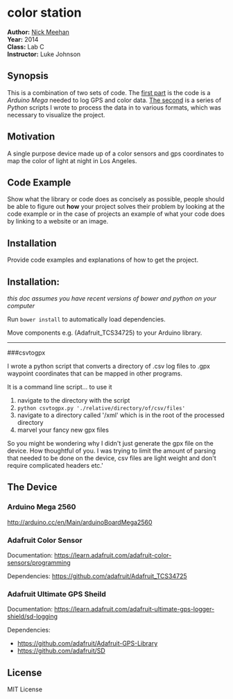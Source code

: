 color station
=============

**Author:** [Nick Meehan](https://github.com/unsalted)  
**Year:** 2014  
**Class:** Lab C  
**Instructor:** Luke Johnson  


## Synopsis

This is a combination of two sets of code. The [first part](color_station/sheild_sdlog_gps_color/) is the code is a *Arduino Mega* needed to log GPS and color data.  [The second](/data-processing/) is a series of *Python* scripts I wrote to process the data in to various formats, which was necessary to visualize the project.


## Motivation

A single purpose device made up of a color sensors and gps coordinates to map the color of light at night in Los Angeles.

## Code Example

Show what the library or code does as concisely as possible, people should be able to figure out **how** your project solves their problem by looking at the code example or in the case of projects an example of what your code does by linking to a website or an image.

## Installation

Provide code examples and explanations of how to get the project.


## Installation:

*this doc assumes you have recent versions of bower and python on your computer*

Run ``bower install`` to automatically load dependencies.

Move components e.g. (Adafruit_TCS34725) to your Arduino library.

-----------------

###csvtogpx

I wrote a python script that converts a directory of .csv log files to .gpx waypoint coordinates that can be mapped in other programs.

It is a command line script... to use it
    
1. navigate to the directory with the script
2. `python csvtogpx.py './relative/directory/of/csv/files'`
4. navigate to a directory called '/xml' which is in the root of the processed directory
3. marvel your fancy new gpx files

So you might be wondering why I didn't just generate the gpx file on the device. How thoughtful of you. I was trying to limit the amount of parsing that needed to be done on the device, csv files are light weight and don't require complicated headers etc.'

## The Device

### Arduino Mega 2560

http://arduino.cc/en/Main/arduinoBoardMega2560

### Adafruit Color Sensor

Documentation:
https://learn.adafruit.com/adafruit-color-sensors/programming

Dependencies:
https://github.com/adafruit/Adafruit_TCS34725


### Adafruit Ultimate GPS Sheild

Documentation: 
https://learn.adafruit.com/adafruit-ultimate-gps-logger-shield/sd-logging

Dependencies:
- https://github.com/adafruit/Adafruit-GPS-Library
- https://github.com/adafruit/SD


## License

MIT License